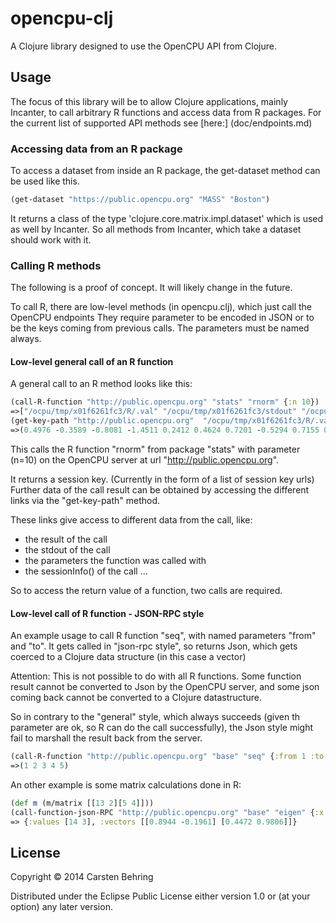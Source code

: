 # opencpu-clj

A Clojure library designed to use the OpenCPU API from Clojure.

## Usage

The focus of this library will be to allow Clojure applications, mainly Incanter, to call arbitrary R functions and access data from R packages.
For the current list of supported API methods see [here:] (doc/endpoints.md)

### Accessing data from an R package

To access a dataset from inside an R package, the get-dataset method can be used like this.
````Clojure
(get-dataset "https://public.opencpu.org" "MASS" "Boston")
````
It returns a class of the type 'clojure.core.matrix.impl.dataset' which is used as well by Incanter.
So all methods from Incanter, which take a dataset should work with it.

### Calling R methods 

The following is a proof of concept. It will likely change in the future.

To call R, there are low-level methods (in opencpu.clj), which just call the OpenCPU endpoints
They require parameter to be encoded in JSON or to be the keys coming from previous calls.
The parameters must be named always.

#### Low-level general call of an R function
A general call to an R method looks like this:
````Clojure
(call-R-function "http://public.opencpu.org" "stats" "rnorm" {:n 10})
=>["/ocpu/tmp/x01f6261fc3/R/.val" "/ocpu/tmp/x01f6261fc3/stdout" "/ocpu/tmp/x01f6261fc3/source" "/ocpu/tmp/x01f6261fc3/console" "/ocpu/tmp/x01f6261fc3/info" "/ocpu/tmp/x01f6261fc3/files/DESCRIPTION"]
(get-key-path "http://public.opencpu.org"  "/ocpu/tmp/x01f6261fc3/R/.val" :json)
=>(0.4976 -0.3589 -0.8081 -1.4511 0.2412 0.4624 0.7201 -0.5294 0.7155 0.6794)
````
This calls the R function "rnorm" from package "stats" with parameter (n=10) on the OpenCPU server at url "http://public.opencpu.org".

It returns a session key. (Currently in the form of a list of session key urls)
Further data of the call result can be obtained by accessing the different links via the "get-key-path" method.

These links give access to different data from the call, like:

- the result of the call
- the stdout of the call
- the parameters the function was called with
- the sessionInfo() of the call
...

So to access the return value of a function, two calls are required.

#### Low-level call of R function - JSON-RPC style

An example usage to call R function "seq", with named parameters "from" and "to".
It gets called in "json-rpc style", so returns Json, which gets coerced to a Clojure data structure (in this case a vector)
 
Attention: This is not possible to do with all R functions. Some function result cannot be converted to Json by the OpenCPU server,
 and some json coming back cannot be converted to a Clojure datastructure. 
 
So in contrary to the "general" style, which always succeeds (given th parameter are ok, so R can do the call successfully),
 the Json style might fail to marshall the result back from the server.

````Clojure
(call-R-function "http://public.opencpu.org" "base" "seq" {:from 1 :to 5} :json)
=>(1 2 3 4 5)
````

An other example is some matrix calculations done in R:

````Clojure
(def m (m/matrix [[13 2][5 4]]))
(call-function-json-RPC "http://public.opencpu.org" "base" "eigen" {:x (json/write-str m)})
=> {:values [14 3], :vectors [[0.8944 -0.1961] [0.4472 0.9806]]}
````




## License

Copyright © 2014 Carsten Behring

Distributed under the Eclipse Public License either version 1.0 or (at
your option) any later version.
